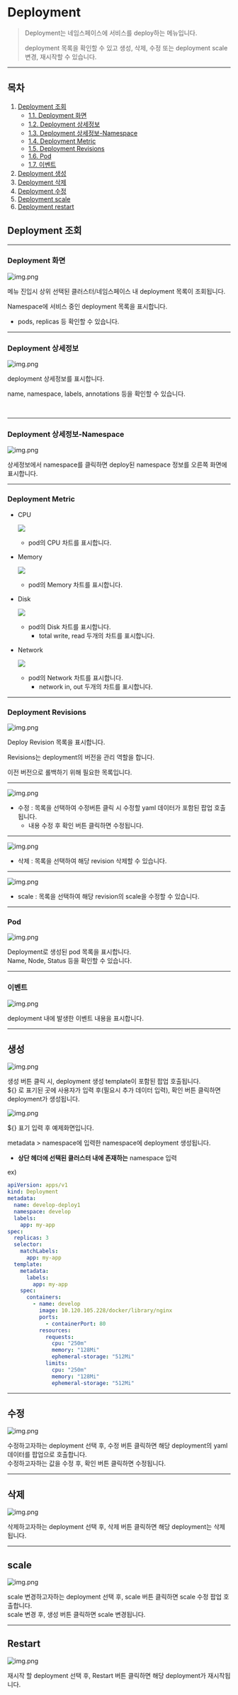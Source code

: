 # Deployment

> Deployment는 네임스페이스에 서비스를 deploy하는 메뉴입니다. 
> 
> deployment 목록을 확인할 수 있고 생성, 삭제, 수정 또는 deployment scale 변경, 재시작할 수 있습니다.

---
## **목차**
1. [Deployment 조회](#deployment-조회)
   - [1.1. Deployment 화면](#deployment-화면)
   - [1.2. Deployment 상세정보](#deployment-상세정보)
   - [1.3. Deployment 상세정보-Namespace](#deployment-상세정보-namespace)
   - [1.4. Deployment Metric](#deployment-metric)
   - [1.5. Deployment Revisions](#deployment-revisions)
   - [1.6. Pod](#pod)
   - [1.7. 이벤트](#이벤트)
2. [Deployment 생성](#생성)
3. [Deployment 삭제](#삭제)
4. [Deployment 수정](#수정)
5. [Deployment scale](#scale)
6. [Deployment restart](#restart)

## Deployment 조회

---
### Deployment 화면

![img.png](./img/deployment_list.png)

메뉴 진입시 상위 선택된 클러스터/네임스페이스 내 deployment 목록이 조회됩니다.

Namespace에 서비스 중인 deployment 목록을 표시합니다.
* pods, replicas 등 확인할 수 있습니다.


---
### Deployment 상세정보

![img.png](./img/deployment_detail.png)

deployment 상세정보를 표시합니다.

name, namespace, labels, annotations 등을 확인할 수 있습니다.

<br/>

---
### Deployment 상세정보-Namespace

![img.png](./img/deployment_detail_namespace.png)

상세정보에서 namespace를 클릭하면 deploy된 namespace 정보를 오른쪽 화면에 표시합니다.

---
### Deployment Metric
* CPU

  ![](./img/deployment_metric_cpu.png)

  * pod의 CPU 차트를 표시합니다.


* Memory

  ![](./img/deployment_metric_memory.png)

  * pod의 Memory 차트를 표시합니다.


* Disk

  ![](./img/deployment_metric_disk.png)

  * pod의 Disk 차트를 표시합니다.
    * total write, read 두개의 차트를 표시합니다.


* Network

  ![](./img/deployment_metric_network.png)

  * pod의 Network 차트를 표시합니다.
    * network in, out 두개의 차트를 표시합니다.

---
### Deployment Revisions

![img.png](./img/deployment_revisions.png)

Deploy Revision 목록을 표시합니다.

Revisions는 deployment의 버전을 관리 역할을 합니다.

이전 버전으로 롤백하기 위해 필요한 목록입니다.

---

![img.png](./img/deployment_revision_modify.png)

* 수정 : 목록을 선택하여 수정버튼 클릭 시 수정할 yaml 데이터가 포함된 팝업 호출됩니다.
    * 내용 수정 후 확인 버튼 클릭하면 수정됩니다.

---

![img.png](./img/deployment_revision_delete.png)

* 삭제 : 목록을 선택하여 해당 revision 삭제할 수 있습니다.

---

![img.png](./img/deployment_revision_scale.png)

* scale : 목록을 선택하여 해당 revision의 scale을 수정할 수 있습니다.

---
### Pod

![img.png](./img/deployment_pod.png)

Deployment로 생성된 pod 목록을 표시합니다. <br/>
Name, Node, Status 등을 확인할 수 있습니다.

---
### 이벤트

![img.png](./img/deployment_event.png)

deployment 내에 발생한 이벤트 내용을 표시합니다.

---
## 생성

![img.png](./img/deployment_create.png)

생성 버튼 클릭 시, deployment 생성 template이 포함된 팝업 호출됩니다. <br/>
${} 로 표기된 곳에 사용자가 입력 후(필요시 추가 데이터 입력), 확인 버튼 클릭하면 deployment가 생성됩니다.

![img.png](./img/deployment_create_ex.png)

${} 표기 입력 후 예제화면입니다.

metadata > namespace에 입력한 namespace에 deployment 생성됩니다.
* <strong>상단 헤더에 선택된 클러스터 내에 존재하는</strong> namespace 입력

ex)
```yaml
apiVersion: apps/v1
kind: Deployment
metadata:
  name: develop-deploy1
  namespace: develop
  labels:
    app: my-app
spec:
  replicas: 3
  selector:
    matchLabels:
      app: my-app
  template:
    metadata:
      labels:
        app: my-app
    spec:
      containers:
        - name: develop
          image: 10.120.105.228/docker/library/nginx
          ports:
            - containerPort: 80
          resources:
            requests:
              cpu: "250m"
              memory: "128Mi"
              ephemeral-storage: "512Mi"
            limits:
              cpu: "250m"
              memory: "128Mi"
              ephemeral-storage: "512Mi"


```

---
## 수정

![img.png](./img/deployment_modify.png)

수정하고자하는 deployment 선택 후, 수정 버튼 클릭하면 해당 deployment의 yaml 데이터를 팝업으로 호출합니다. <br/>
수정하고자하는 값을 수정 후, 확인 버튼 클릭하면 수정됩니다.

---
## 삭제

![img.png](./img/deployment_delete.png)

삭제하고자하는 deployment 선택 후, 삭제 버튼 클릭하면 해당 deployment는 삭제됩니다.



---
## scale

![img.png](./img/deployment_scale.png)

scale 변경하고자하는 deployment 선택 후, scale 버튼 클릭하면 scale 수정 팝업 호출합니다. <br/>
scale 변경 후, 생성 버튼 클릭하면 scale 변경됩니다.

---
## Restart

![img.png](./img/deployment_restart.png)

재시작 할 deployment 선택 후, Restart 버튼 클릭하면 해당 deployment가 재시작됩니다.
